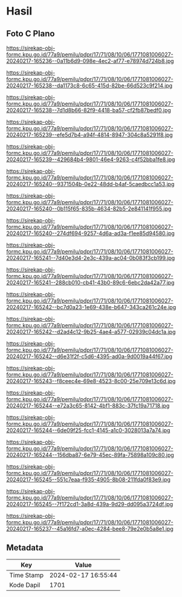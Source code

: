 # Hasil

## Foto C Plano

https://sirekap-obj-formc.kpu.go.id/77a9/pemilu/pdpr/17/71/08/10/06/1771081006027-20240217-165236--0a11b6d9-098e-4ec2-af77-e78974d724b8.jpg

https://sirekap-obj-formc.kpu.go.id/77a9/pemilu/pdpr/17/71/08/10/06/1771081006027-20240217-165238--da1173c8-6c65-415d-82be-66d523c9f214.jpg

https://sirekap-obj-formc.kpu.go.id/77a9/pemilu/pdpr/17/71/08/10/06/1771081006027-20240217-165238--7d1d8b66-82f9-4418-ba57-cf2fb87bedf0.jpg

https://sirekap-obj-formc.kpu.go.id/77a9/pemilu/pdpr/17/71/08/10/06/1771081006027-20240217-165239--efe5d7b4-a94f-4814-8947-304c8a5291f8.jpg

https://sirekap-obj-formc.kpu.go.id/77a9/pemilu/pdpr/17/71/08/10/06/1771081006027-20240217-165239--429684b4-9801-46e4-9263-c4f52bba1fe8.jpg

https://sirekap-obj-formc.kpu.go.id/77a9/pemilu/pdpr/17/71/08/10/06/1771081006027-20240217-165240--9371504b-0e22-48dd-b4af-5caedbcc1a53.jpg

https://sirekap-obj-formc.kpu.go.id/77a9/pemilu/pdpr/17/71/08/10/06/1771081006027-20240217-165240--0b115f65-835b-4634-82b5-2e841141f955.jpg

https://sirekap-obj-formc.kpu.go.id/77a9/pemilu/pdpr/17/71/08/10/06/1771081006027-20240217-165240--274df694-9257-4d6a-ad3a-f1ee85d94580.jpg

https://sirekap-obj-formc.kpu.go.id/77a9/pemilu/pdpr/17/71/08/10/06/1771081006027-20240217-165241--7d40e3d4-2e3c-439a-ac04-0b083f3cb199.jpg

https://sirekap-obj-formc.kpu.go.id/77a9/pemilu/pdpr/17/71/08/10/06/1771081006027-20240217-165241--288cb010-cb41-43b0-89c6-6ebc2da42a77.jpg

https://sirekap-obj-formc.kpu.go.id/77a9/pemilu/pdpr/17/71/08/10/06/1771081006027-20240217-165242--bc7d0a23-1e69-438e-b647-343ca261c24e.jpg

https://sirekap-obj-formc.kpu.go.id/77a9/pemilu/pdpr/17/71/08/10/06/1771081006027-20240217-165242--d2ad4c12-9b25-4ae4-a577-02939c04dc1a.jpg

https://sirekap-obj-formc.kpu.go.id/77a9/pemilu/pdpr/17/71/08/10/06/1771081006027-20240217-165242--d6e31f2f-c5d6-4395-ad0a-9d0019a44f67.jpg

https://sirekap-obj-formc.kpu.go.id/77a9/pemilu/pdpr/17/71/08/10/06/1771081006027-20240217-165243--f8ceec4e-69e8-4523-8c00-25e709e13c6d.jpg

https://sirekap-obj-formc.kpu.go.id/77a9/pemilu/pdpr/17/71/08/10/06/1771081006027-20240217-165244--e72a3c65-8142-4bf1-883c-37fc19a71718.jpg

https://sirekap-obj-formc.kpu.go.id/77a9/pemilu/pdpr/17/71/08/10/06/1771081006027-20240217-165244--6de09f25-fcc1-4145-a1c0-3028013a7a74.jpg

https://sirekap-obj-formc.kpu.go.id/77a9/pemilu/pdpr/17/71/08/10/06/1771081006027-20240217-165244--156dba87-6e79-45ec-89fa-75898a109c80.jpg

https://sirekap-obj-formc.kpu.go.id/77a9/pemilu/pdpr/17/71/08/10/06/1771081006027-20240217-165245--551c7eaa-f935-4905-8b08-211fda0f83e9.jpg

https://sirekap-obj-formc.kpu.go.id/77a9/pemilu/pdpr/17/71/08/10/06/1771081006027-20240217-165245--7f172cd1-3a8d-439a-9d29-dd095a3724df.jpg

https://sirekap-obj-formc.kpu.go.id/77a9/pemilu/pdpr/17/71/08/10/06/1771081006027-20240217-165237--45a16fd7-a0ec-4284-bee8-79e2e0b5a8e1.jpg


## Metadata

| Key        | Value               |
| ---------- | ------------------- |
| Time Stamp | 2024-02-17 16:55:44 |
| Kode Dapil | 1701                |



